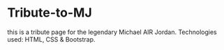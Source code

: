 # Tribute-to-MJ

this is a tribute page for the legendary Michael AIR Jordan.
Technologies used: HTML, CSS & Bootstrap.
